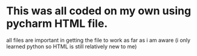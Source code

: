 # This was all coded on my own using pycharm HTML file. 
all files are important in getting the file to work as far as i am aware (i only learned python so HTML is still relatively new to me)
